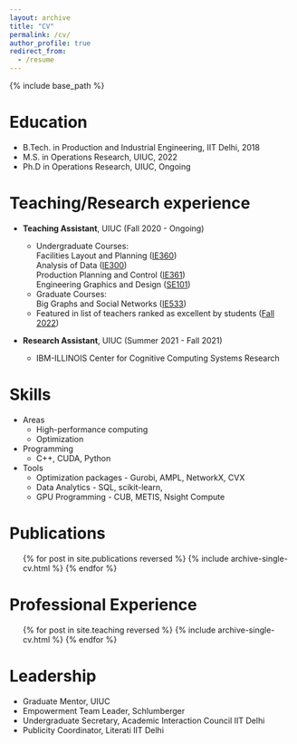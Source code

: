 ```yaml
---
layout: archive
title: "CV"
permalink: /cv/
author_profile: true
redirect_from:
  - /resume
---
```


{% include base_path %}

# Education

- B.Tech. in Production and Industrial Engineering, IIT Delhi, 2018
- M.S. in Operations Research, UIUC, 2022
- Ph.D in Operations Research, UIUC, Ongoing

# Teaching/Research experience

- **Teaching Assistant**, UIUC (Fall 2020 - Ongoing)

  - Undergraduate Courses: \
    Facilities Layout and Planning ([IE360](https://courses.illinois.edu/schedule/2023/fall/IE/360)) \
    Analysis of Data ([IE300](https://courses.illinois.edu/schedule/2023/spring/IE/300)) \
    Production Planning and Control ([IE361](https://courses.illinois.edu/schedule/2023/spring/IE/361)) \
    Engineering Graphics and Design ([SE101](https://courses.illinois.edu/schedule/2023/spring/SE/101))
  - Graduate Courses: \
    Big Graphs and Social Networks ([IE533](https://courses.illinois.edu/schedule/2023/spring/IE/533))
  - Featured in list of teachers ranked as excellent by students ([Fall 2022](https://citl.illinois.edu/docs/default-source/teachers-ranked-as-excellent/tre-2022-fall.pdf))

- **Research Assistant**, UIUC (Summer 2021 - Fall 2021)
  - IBM-ILLINOIS Center for Cognitive Computing Systems Research

# Skills

- Areas
  - High-performance computing
  - Optimization
- Programming
  - C++, CUDA, Python
- Tools
  - Optimization packages - Gurobi, AMPL, NetworkX, CVX
  - Data Analytics - SQL, scikit-learn,
  - GPU Programming - CUB, METIS, Nsight Compute

# Publications

  <ul>{% for post in site.publications reversed %}
    {% include archive-single-cv.html %}
  {% endfor %}</ul>

# Professional Experience

  <ul>{% for post in site.teaching reversed %}
    {% include archive-single-cv.html %}
  {% endfor %}</ul>
  
Leadership
======
* Graduate Mentor, UIUC
* Empowerment Team Leader, Schlumberger
* Undergraduate Secretary, Academic Interaction Council IIT Delhi
* Publicity Coordinator, Literati IIT Delhi
